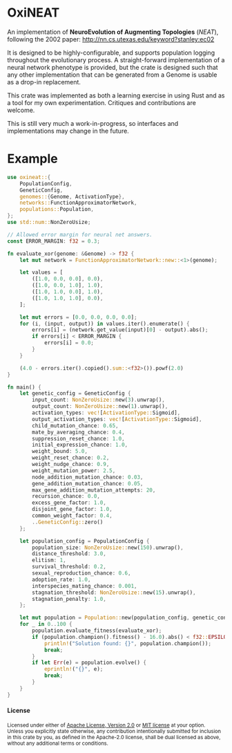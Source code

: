 # OxiNEAT
An implementation of **NeuroEvolution of Augmenting Topologies** (*NEAT*),
following the 2002 paper: <http://nn.cs.utexas.edu/keyword?stanley:ec02>

It is designed to be highly-configurable, and supports population 
logging throughout the evolutionary process. A straight-forward
implementation of a neural network phenotype is provided, but
the crate is designed such that any other implementation that
can be generated from a Genome is usable as a drop-in replacement.

This crate was implemented as both a learning exercise in using Rust
and as a tool for my own experimentation. Critiques and contributions
are welcome.

This is still very much a work-in-progress, so interfaces and implementations
may change in the future.

# Example
```rust
use oxineat::{
    PopulationConfig,
    GeneticConfig,
    genomes::{Genome, ActivationType},
    networks::FunctionApproximatorNetwork,
    populations::Population,
};
use std::num::NonZeroUsize;

// Allowed error margin for neural net answers.
const ERROR_MARGIN: f32 = 0.3;

fn evaluate_xor(genome: &Genome) -> f32 {
    let mut network = FunctionApproximatorNetwork::new::<1>(genome);

    let values = [
        ([1.0, 0.0, 0.0], 0.0),
        ([1.0, 0.0, 1.0], 1.0),
        ([1.0, 1.0, 0.0], 1.0),
        ([1.0, 1.0, 1.0], 0.0),
    ];

    let mut errors = [0.0, 0.0, 0.0, 0.0];
    for (i, (input, output)) in values.iter().enumerate() {
        errors[i] = (network.get_value(input)[0] - output).abs();
        if errors[i] < ERROR_MARGIN {
            errors[i] = 0.0;
        }
    }

    (4.0 - errors.iter().copied().sum::<f32>()).powf(2.0)
}

fn main() {
    let genetic_config = GeneticConfig {
        input_count: NonZeroUsize::new(3).unwrap(),
        output_count: NonZeroUsize::new(1).unwrap(),
        activation_types: vec![ActivationType::Sigmoid],
        output_activation_types: vec![ActivationType::Sigmoid],
        child_mutation_chance: 0.65,
        mate_by_averaging_chance: 0.4,
        suppression_reset_chance: 1.0,
        initial_expression_chance: 1.0,
        weight_bound: 5.0,
        weight_reset_chance: 0.2,
        weight_nudge_chance: 0.9,
        weight_mutation_power: 2.5,
        node_addition_mutation_chance: 0.03,
        gene_addition_mutation_chance: 0.05,
        max_gene_addition_mutation_attempts: 20,
        recursion_chance: 0.0,
        excess_gene_factor: 1.0,
        disjoint_gene_factor: 1.0,
        common_weight_factor: 0.4,
        ..GeneticConfig::zero()
    };

    let population_config = PopulationConfig {
        population_size: NonZeroUsize::new(150).unwrap(),
        distance_threshold: 3.0,
        elitism: 1,
        survival_threshold: 0.2,
        sexual_reproduction_chance: 0.6,
        adoption_rate: 1.0,
        interspecies_mating_chance: 0.001,
        stagnation_threshold: NonZeroUsize::new(15).unwrap(),
        stagnation_penalty: 1.0,
    };

    let mut population = Population::new(population_config, genetic_config);
    for _ in 0..100 {
        population.evaluate_fitness(evaluate_xor);
        if (population.champion().fitness() - 16.0).abs() < f32::EPSILON {
            println!("Solution found: {}", population.champion());
            break;
        }
        if let Err(e) = population.evolve() {
            eprintln!("{}", e);
            break;
        }
    }
}
```

#### License

<sup>
Licensed under either of <a href="LICENSE-APACHE">Apache License, Version
2.0</a> or <a href="LICENSE-MIT">MIT license</a> at your option.
</sup>

<br>

<sub>
Unless you explicitly state otherwise, any contribution intentionally submitted
for inclusion in this crate by you, as defined in the Apache-2.0 license, shall
be dual licensed as above, without any additional terms or conditions.
</sub>